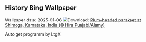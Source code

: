 ## History Bing Wallpaper
Wallpaper date: 2025-01-06
![](https://www.bing.com/th?id=OHR.PlumParakeet_EN-US9359235355_UHD.jpg&w=1000)Download: [Plum-headed parakeet at Shimoga, Karnataka, India (© Hira Punjabi/Alamy)](https://www.bing.com/th?id=OHR.PlumParakeet_EN-US9359235355_UHD.jpg)

Auto get programm by LtgX
